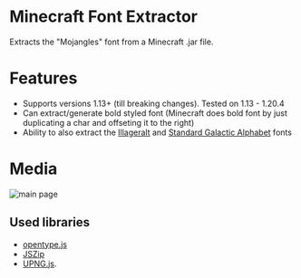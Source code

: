 # Minecraft Font Extractor
Extracts the "Mojangles" font from a Minecraft .jar file.

# Features
- Supports versions 1.13+ (till breaking changes). Tested on 1.13 - 1.20.4
- Can extract/generate bold styled font (Minecraft does bold font by just duplicating a char and offseting it to the right)
- Ability to also extract the [Illageralt](https://minecraft.wiki/w/Minecraft_Dungeons:Illageralt) and [Standard Galactic Alphabet](https://minecraft.wiki/w/Enchanting_Table#Standard_Galactic_Alphabet) fonts

# Media
![main page](https://i.imgur.com/9tkELoS.png)

## Used libraries
- [opentype.js](https://github.com/opentypejs/opentype.js)
- [JSZip](https://github.com/Stuk/jszip)
- [UPNG.js](https://github.com/photopea/UPNG.js).

